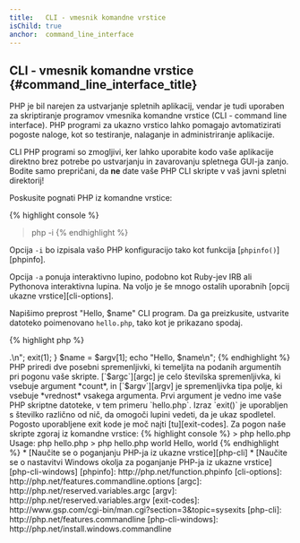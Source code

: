 ```yaml
---
title:   CLI - vmesnik komandne vrstice
isChild: true
anchor:  command_line_interface
---
```


## CLI - vmesnik komandne vrstice {#command_line_interface_title}

PHP je bil narejen za ustvarjanje spletnih aplikacij, vendar je tudi uporaben za skriptiranje programov vmesnika komandne vrstice (CLI - command line interface). PHP programi za ukazno vrstico lahko pomagajo avtomatizirati pogoste naloge, kot so testiranje, nalaganje in administriranje aplikacije.

CLI PHP programi so zmogljivi, ker lahko uporabite kodo vaše aplikacije direktno brez potrebe po ustvarjanju in zavarovanju spletnega GUI-ja zanjo. Bodite samo prepričani, da **ne** date vaše PHP CLI skripte v vaš javni spletni direktorij!

Poskusite pognati PHP iz komandne vrstice:

{% highlight console %}
> php -i
{% endhighlight %}

Opcija `-i` bo izpisala vašo PHP konfiguracijo tako kot funkcija [`phpinfo()`][phpinfo].

Opcija `-a` ponuja interaktivno lupino, podobno kot Ruby-jev IRB ali Pythonova interaktivna lupina. Na voljo je še mnogo ostalih uporabnih [opcij ukazne vrstice][cli-options].

Napišimo preprost "Hello, $name" CLI program. Da ga preizkusite, ustvarite datoteko poimenovano `hello.php`, tako kot je prikazano spodaj.

{% highlight php %}
<?php
if ($argc !== 2) {
    echo "Usage: php hello.php <name>.\n";
    exit(1);
}
$name = $argv[1];
echo "Hello, $name\n";
{% endhighlight %}

PHP priredi dve posebni spremenljivki, ki temeljita na podanih argumentih pri pogonu vaše skripte. [`$argc`][argc] je celo številska spremenljivka, ki vsebuje argument *count*, in [`$argv`][argv] je spremenljivka tipa polje, ki vsebuje *vrednost* vsakega argumenta. Prvi argument je vedno ime vaše PHP skriptne datoteke, v tem primeru `hello.php`.

Izraz `exit()` je uporabljen s številko različno od nič, da omogoči lupini vedeti, da je ukaz spodletel. Pogosto uporabljene exit kode je moč najti [tu][exit-codes].

Za pogon naše skripte zgoraj iz komandne vrstice:

{% highlight console %}
> php hello.php
Usage: php hello.php <name>
> php hello.php world
Hello, world
{% endhighlight %}


 * [Naučite se o poganjanju PHP-ja iz ukazne vrstice][php-cli]
 * [Naučite se o nastavitvi Windows okolja za poganjanje PHP-ja iz ukazne vrstice][php-cli-windows]

[phpinfo]: http://php.net/function.phpinfo
[cli-options]: http://php.net/features.commandline.options
[argc]: http://php.net/reserved.variables.argc
[argv]: http://php.net/reserved.variables.argv
[exit-codes]: http://www.gsp.com/cgi-bin/man.cgi?section=3&amp;topic=sysexits
[php-cli]: http://php.net/features.commandline
[php-cli-windows]: http://php.net/install.windows.commandline